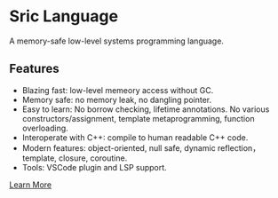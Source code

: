 # Sric Language

A memory-safe low-level systems programming language.

## Features
- Blazing fast: low-level memeory access without GC.
- Memory safe: no memory leak, no dangling pointer.
- Easy to learn: No borrow checking, lifetime annotations. No various constructors/assignment, template metaprogramming, function overloading.
- Interoperate with C++: compile to human readable C++ code.
- Modern features: object-oriented, null safe, dynamic reflection，template, closure, coroutine.
- Tools: VSCode plugin and LSP support.

[Learn More](https://sric.fun/)
